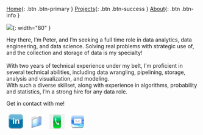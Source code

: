 <style>
.btn {
    display: inline-block;
    padding: 10px 20px;
    margin: 5px;
    border-radius: 5px;
    text-decoration: none;
    color: white;
    font-weight: bold;
}
.btn-primary { background-color: #007bff; }
.btn-success { background-color: #28a745; }
.btn-info { background-color: #17a2b8; }
.contact-button img {
    width: 40px; /* Standard size for all icons */
    height: 40px; /* Standard size for all icons */
    vertical-align: middle;
}
.contact-button {
    display: inline-block;
    margin: 5px;
    text-decoration: none;
}
</style>

<!-- Top Section: Navigation Buttons -->
[Home](README.md){: .btn .btn-primary } 
[Projects](projectPage.md){: .btn .btn-success } 
[About](about.md){: .btn .btn-info }

<!-- Middle Section: Description -->
![](images/dss.gif){: width="80" }

Hey there, I’m Peter, and I’m seeking a full time role in data analytics, data engineering, and data science. Solving real problems with strategic use of, and the collection and storage of data is my specialty! 
<br>
<br>
With two years of technical experience under my belt, I’m proficient in several technical abilities, including data wrangling, pipelining, storage, analysis and visualization, and modeling. 
<br>
With such a diverse skillset, along with experience in algorithms, probability and statistics, I’m a strong hire for any data role.

Get in contact with me!

<!-- Bottom Section: Contact Buttons -->
<a href="https://www.linkedin.com/in/your-profile" class="contact-button">
  <img src="images/linkedin.jpg" alt="LinkedIn">
</a>
<a href="https://docs.google.com/document/d/12OT1G2pk7JruC2Z_F1J2xMmz6Qf-urPc/edit?usp=sharing&ouid=116509027107431059441&rtpof=true&sd=true" class="contact-button">
  <img src="images/files.png" alt="Resume">
</a>
<a href="#" class="contact-button" onclick="alert('Your Phone Number: +123-456-7890')">
  <img src="images/phone.png" alt="Phone">
</a>
<a href="#" class="contact-button" onclick="alert('Your Email: your.email@example.com')">
  <img src="images/email.jpg" alt="Email">
</a>
